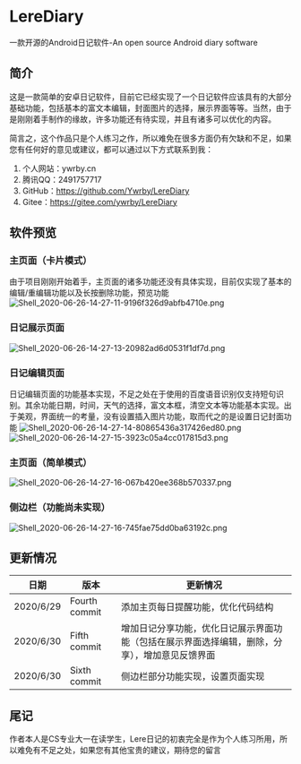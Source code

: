 # LereDiary
一款开源的Android日记软件-An open source Android diary software

## 简介
这是一款简单的安卓日记软件，目前它已经实现了一个日记软件应该具有的大部分基础功能，包括基本的富文本编辑，封面图片的选择，展示界面等等。当然，由于是刚刚着手制作的缘故，许多功能还有待实现，并且有诸多可以优化的内容。

简言之，这个作品只是个人练习之作，所以难免在很多方面仍有欠缺和不足，如果您有任何好的意见或建议，都可以通过以下方式联系到我：

1. 个人网站：ywrby.cn
2. 腾讯QQ：2491757717
3. GitHub：https://github.com/Ywrby/LereDiary
4. Gitee：https://gitee.com/ywrby/LereDiary

## 软件预览


### 主页面（卡片模式）

由于项目刚刚开始着手，主页面的诸多功能还没有具体实现，目前仅实现了基本的编辑/重编辑功能以及长按删除功能，预览功能
<img src="https://www.helloimg.com/images/2020/06/26/Shell_2020-06-26-14-27-11-9196f326d9abfb4710e.png" alt="Shell_2020-06-26-14-27-11-9196f326d9abfb4710e.png" border="0" />

### 日记展示页面
<img src="https://www.helloimg.com/images/2020/06/26/Shell_2020-06-26-14-27-13-20982ad6d0531f1df7d.png" alt="Shell_2020-06-26-14-27-13-20982ad6d0531f1df7d.png" border="0" />

### 日记编辑页面

日记编辑页面的功能基本实现，不足之处在于使用的百度语音识别仅支持短句识别。其余功能日期，时间，天气的选择，富文本框，清空文本等功能基本实现。出于美观，界面统一的考量，没有设置插入图片功能，取而代之的是设置日记封面功能
<img src="https://www.helloimg.com/images/2020/06/26/Shell_2020-06-26-14-27-14-80865436a317426ed80.png" alt="Shell_2020-06-26-14-27-14-80865436a317426ed80.png" border="0" />
<img src="https://www.helloimg.com/images/2020/06/26/Shell_2020-06-26-14-27-15-3923c05a4cc017815d3.png" alt="Shell_2020-06-26-14-27-15-3923c05a4cc017815d3.png" border="0" />


### 主页面（简单模式）
<img src="https://www.helloimg.com/images/2020/06/26/Shell_2020-06-26-14-27-16-067b420ee368b570337.png" alt="Shell_2020-06-26-14-27-16-067b420ee368b570337.png" border="0" />

### 侧边栏（功能尚未实现）
<img src="https://www.helloimg.com/images/2020/06/26/Shell_2020-06-26-14-27-16-745fae75dd0ba63192c.png" alt="Shell_2020-06-26-14-27-16-745fae75dd0ba63192c.png" border="0" />


## 更新情况
日期|版本|更新情况
---|---|---
2020/6/29|Fourth commit|添加主页每日提醒功能，优化代码结构
2020/6/30|Fifth commit|增加日记分享功能，优化日记展示界面功能（包括在展示界面选择编辑，删除，分享），增加意见反馈界面
2020/6/30|Sixth commit|侧边栏部分功能实现，设置页面实现

## 尾记

作者本人是CS专业大一在读学生，Lere日记的初衷完全是作为个人练习所用，所以难免有不足之处，如果您有其他宝贵的建议，期待您的留言